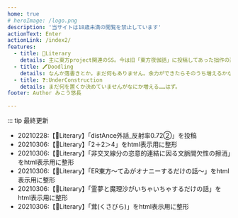 ```yaml
---
home: true
# heroImage: /logo.png
description: '当サイトは18歳未満の閲覧を禁止しています'
actionText: Enter
actionLink: /index2/
features:
  - title: 📖Literary
    details: 主に東方project関連のSS。今は旧「東方夜伽話」に投稿してあった拙作の避難所になっています。
  - title: 🖍Doodling
    details: なんか落書きとか。まだ何もありません。余力ができたらそのうち増えるかな。
  - title: ❓:UnderConstruction
    details: まだ何を置くか決めていませんがなにか増える……はず。
footer: Author みこう悠長

---
```


::: tip 最終更新

- 20210228:【📖Literary】「distAnce外話_反射率0.72②」を投稿
- 20210306:【📖Literary】「2＋2＞4」をhtml表示用に整形
- 20210306:【📖Literary】「非交叉線分の恣意的連結に因る文脈間欠性の擦消」をhtml表示用に整形
- 20210306:【📖Literary】「ER東方～てゐがオナニーするだけの話～」をhtml表示用に整形
- 20210306:【📖Literary】「霊夢と魔理沙がいちゃいちゃするだけの話」をhtml表示用に整形
- 20210306:【📖Literary】「茸(くさびら)」をhtml表示用に整形
